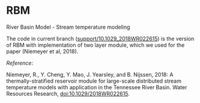 # RBM
River Basin Model - Stream temperature modeling

The code in current branch ([support/10.1029_2018WR022615](https://github.com/UW-Hydro/RBM/tree/support/10.1029_2018WR022615)) is the version of RBM with implementation of two layer module, which we used for the paper (Niemeyer et al, 2018). 

*Reference*:

Niemeyer, R., Y. Cheng, Y. Mao, J. Yearsley, and B. Nijssen, 2018: A thermally-stratified reservoir module for large-scale distributed stream temperature models with application in the Tennessee River Basin. Water Resources Research, [doi:10.1029/2018WR022615](https://agupubs.onlinelibrary.wiley.com/doi/abs/10.1029/2018WR022615).

